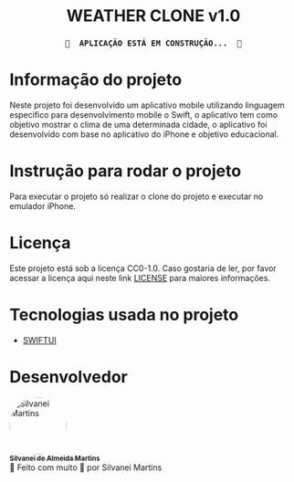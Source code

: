 <h1 align="center">
   WEATHER CLONE v1.0
</h1>

<h3 align="center">

	🚧  APLICAÇÃO ESTÁ EM CONSTRUÇÃO...  🚧
</h3>

# Informação do projeto

Neste projeto foi desenvolvido um aplicativo mobile utilizando linguagem especifico para desenvolvimento mobile o Swift, o aplicativo tem como objetivo mostrar o clima de uma determinada cidade, o aplicativo foi desenvolvido com base no aplicativo do iPhone e objetivo educacional.

# Instrução para rodar o projeto

Para executar o projeto só realizar o clone do projeto e executar no emulador iPhone.

# Licença

Este projeto está sob a licença CC0-1.0. Caso gostaria de ler, por favor acessar a licença aqui neste link [LICENSE](https://github.com/SilvaneiMartins/swfitui-weather/blob/master/LICENSE) para maiores informações.

# Tecnologias usada no projeto

-   [SWIFTUI](https://developer.apple.com/documentation/swiftui/)

# Desenvolvedor

<a href="https://github.com/SilvaneiMartins">
    <img
        style="border-radius:50%"
        src="https://github.com/SilvaneiMartins.png"
        width="100px;"
        alt="Silvanei Martins"
    />
    <br />
    <sub>
        <b>Silvanei de Almeida Martins</b>
    </sub>
</a>
     <a href="https://github.com/SilvaneiMartins" title="Silvanei martins" >
 </a>
<br />
🚀 Feito com muito 💜 por Silvanei Martins
